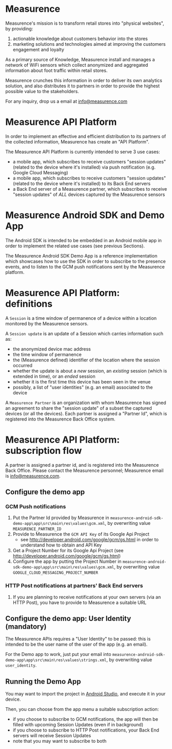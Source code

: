 # Measurence

Measurence's mission is to transform retail stores into "physical websites", by providing:

1. actionable knowledge about customers behavior into the stores
1. marketing solutions and technologies aimed at improving the customers engagement and loyalty

As a primary source of Knowledge, Measurence install and manages a network of WiFi sensors which collect anonymized and aggregated information about foot traffic within retail stores.

Measurence crunches this information in order to deliver its own analytics solution, and also distributes it to partners in order to provide the highest possible value to the stakeholders.

For any inquiry, drop us a email at info@measurence.com

# Measurence API Platform

In order to implement an effective and efficient distribution to its partners of the collected information, Measurence has create an "API Platform".

The Measurence API Platform is currently intended to serve 3 use cases:

* a mobile app, which subscribes to receive customers "session updates" (related to the device where it's installed) via push notification (e.g. Google Cloud Messaging)
* a mobile app, which subscribes to receive customers "session updates" (related to the device where it's installed) to its Back End servers
* a Back End server of a Measurence partner, which subscribes to receive "session updates" of _ALL_ devices captured by the Measurence sensors

# Measurence Android SDK and Demo App

The Android SDK is intended to be embedded in an Android mobile app in order to implement the related use cases (see previous Sections).

The Measurence Android SDK Demo App is a reference implementation which showcases how to use the SDK in order to subscribe to the presence events, and to listen to the GCM push notifications sent by the Measurence platform.

# Measurence API Platform: definitions

A `Session` is a time window of permanence of a device within a location monitored by the Measurence sensors.

A `Session update` is an update of a Session which carries information such as:

* the anonymized device mac address
* the time window of permanence
* the (Measurence defined) identifier of the location where the session occurred
* whether the update is about a _new_ session, an _existing_ session (which is extended in time), or an _ended_ session
* whether it is the first time this device has been seen in the venue
* possibly, a list of "user identities" (e.g. an email) associated to the device

A `Measurence Partner` is an organization with whom Measurence has signed an agreement to share the "session update" of a subset the captured devices (or all the devices). Each partner is assigned a "Partner Id", which is registered into the Measurence Back Office system.

# Measurence API Platform: subscription flow

A partner is assigned a partner id, and is registered into the Measurence Back Office. Please contact the Measurence personnel; Measurence email is info@measurence.com.

## Configure the demo app

### GCM Push notifications
1. Put the Partner Id provided by Measurence in `measurence-android-sdk-demo-app\app\src\main\res\values\gcm.xml`, by overwriting value `MEASURENCE_PARTNER_ID`
1. Provide to Measurence the `GCM API Key` of its Google Api Project
    * see http://developer.android.com/google/gcm/gs.html in order to understand how to obtain and API Key
1. Get a Project Number for its Google Api Project (see http://developer.android.com/google/gcm/gs.html)
1. Configure the app by putting the Project Number in `measurence-android-sdk-demo-app\app\src\main\res\values\gcm.xml`, by overwriting value `GOOGLE_CLOUD_MESSAGING_PROJECT_NUMBER`

### HTTP Post notifications at partners' Back End servers

1. If you are planning to receive notifications at your own servers (via an HTTP Post), you have to provide to Measurence a suitable URL

## Configure the demo app: User Identity (mandatory)

The Measurence APIs requires a "User Identity" to be passed: this is intended to be the user name of the user of the app (e.g. an email).

For the Demo app to work, just put your email into `measurence-android-sdk-demo-app\app\src\main\res\values\strings.xml`, by overwriting value `user_identity`.

## Running the Demo App

You may want to import the project in [Android Studio](https://developer.android.com/sdk/installing/studio.html), and execute it in your device.

Then, you can choose from the app menu a suitable subscription action:

* if you choose to subscribe to GCM notifications, the app will then be filled with upcoming Session Updates (even if in background)
* if you choose to subscribe to HTTP Post notifications, your Back End servers will receive Session Updates
* note that you may want to subscribe to both